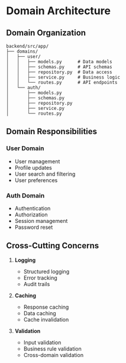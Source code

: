 # Domain Architecture

## Domain Organization

```
backend/src/app/
├── domains/
│   ├── user/
│   │   ├── models.py      # Data models
│   │   ├── schemas.py     # API schemas
│   │   ├── repository.py  # Data access
│   │   ├── service.py     # Business logic
│   │   └── routes.py      # API endpoints
│   └── auth/
│       ├── models.py
│       ├── schemas.py
│       ├── repository.py
│       ├── service.py
│       └── routes.py
```

## Domain Responsibilities

### User Domain
- User management
- Profile updates
- User search and filtering
- User preferences

### Auth Domain
- Authentication
- Authorization
- Session management
- Password reset

## Cross-Cutting Concerns

1. **Logging**
   - Structured logging
   - Error tracking
   - Audit trails

2. **Caching**
   - Response caching
   - Data caching
   - Cache invalidation

3. **Validation**
   - Input validation
   - Business rule validation
   - Cross-domain validation 